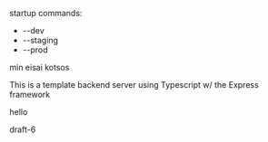 startup commands:
- --dev
- --staging
- --prod


min eisai kotsos

This is a template backend server using Typescript w/ the Express framework


hello

draft-6